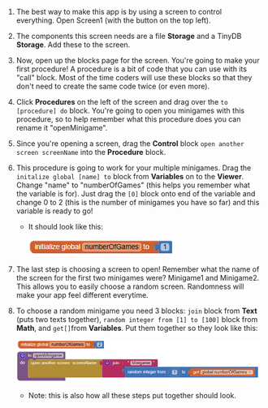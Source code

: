 1. The best way to make this app is by using a screen to control everything. Open Screen1 \(with the button on the top left\).

2. The components this screen needs are a file **Storage** and a TinyDB **Storage**. Add these to the screen.

3. Now, open up the blocks page for the screen. You're going to make your first procedure! A procedure is a bit of code that you can use with its "call" block. Most of the time coders will use these blocks so that they don't need to create the same code twice \(or even more\).

4. Click **Procedures** on the left of the screen and drag over the `to [procedure] do` block. You're going to open you minigames with this procedure, so to help remember what this procedure does you can rename it "openMinigame".

5. Since you're opening a screen, drag the **Control** block `open another screen screenName` into the **Procedure** block.

6. This procedure is going to work for your multiple minigames. Drag the `initalize global [name] to` block from **Variables** on to the **Viewer**. Change "name" to "numberOfGames" \(this helps you remember what the variable is for\). Just drag the `[0]` block onto end of the variable and change 0 to 2 \(this is the number of minigames you have so far\) and this variable is ready to go!

   * It should look like this:
   
     ![](/assets/globalVariable.png)

7. The last step is choosing a screen to open! Remember what the name of the screen for the first two minigames were? Minigame1 and Minigame2. This allows you to easily choose a random screen. Randomness will make your app feel different everytime.

8. To choose a random minigame you need 3 blocks: `join` block from **Text** \(puts two texts together\), `random integer from [1] to [100]` block from **Math**, and   `get[]`from **Variables**. Put them together so they look like this:

   ![](/assets/procedure.png)

   * Note: this is also how all these steps put together should look.




